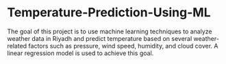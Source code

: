 # Temperature-Prediction-Using-ML
The goal of this project is to use machine learning techniques to analyze weather data in Riyadh and predict temperature based on several weather-related factors such as pressure, wind speed, humidity, and cloud cover. A linear regression model is used to achieve this goal.
